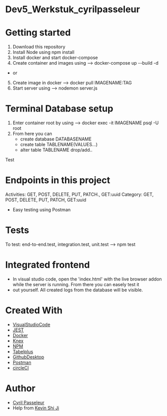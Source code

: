 # Dev5_Werkstuk_cyrilpasseleur

# Getting started

1. Download this repository
2. Install Node using npm install
3. Install docker and start docker-compose
4. Create container and images using --> docker-compose up --build -d
- or
5. Create image in docker --> docker pull IMAGENAME:TAG
6. Start server using --> nodemon server.js

# Terminal Database setup
1. Enter container root by using --> docker exec -it IMAGENAME psql -U root 
2. From here you can 
    - create database DATABASENAME
    - create table TABLENAME(VALUES...)
    - alter table TABLENAME drop/add..

Test
# Endpoints in this project

Activities: GET, POST, DELETE, PUT, PATCH., GET:uuid
Category: GET, POST, DELETE, PUT, PATCH, GET:uuid

- Easy testing using Postman

# Tests 

To test: end-to-end.test, integration.test, unit.test --> npm test

# Integrated frontend 
- In visual studio code, open the 'index.html' with the live browser addon while the server is running. From there you can easely test it 
- out yourself. All created logs from the database will be visible.

# Created With

* [VisualStudioCode](https://code.visualstudio.com/)
* [JEST](https://jestjs.io/en/)
* [Docker](https://docs.docker.com/)
* [Knex](http://knexjs.org/)
* [NPM](https://www.npmjs.com/)
* [Tabelplus](https://tableplus.com/)
* [GithubDesktop](https://desktop.github.com/)
* [Postman](https://www.postman.com/)
* [circleCI](https://circleci.com/)


# Author

* [Cyril Passeleur](https://github.com/cyrilpasseleur)
* Help from [Kevin Shi Ji](https://github.com/KevinJi98)